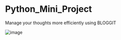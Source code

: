 # Python_Mini_Project

Manage your thoughts more efficiently using BLOGGIT

![image](https://user-images.githubusercontent.com/48467821/80920645-c2207180-8d8e-11ea-929c-66dd66d6a9a5.png)
